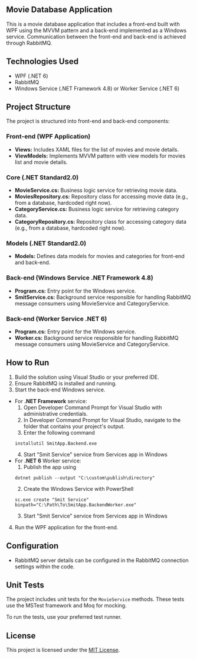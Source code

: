 ﻿
## Movie Database Application

This is a movie database application that includes a front-end built with WPF using the MVVM pattern and a back-end implemented as a Windows service. Communication between the front-end and back-end is achieved through RabbitMQ.

## Technologies Used

- WPF (.NET 6)
- RabbitMQ
- Windows Service (.NET Framework 4.8) or Worker Service (.NET 6)

## Project Structure

The project is structured into front-end and back-end components:

### Front-end (WPF Application)

- **Views:** Includes XAML files for the list of movies and movie details.
- **ViewModels:** Implements MVVM pattern with view models for movies list and movie details.
### Core (.NET Standard2.0)

- **MovieService.cs:** Business logic service for retrieving movie data.
- **MoviesRepository.cs:** Repository class for accessing movie data (e.g., from a database, hardcoded right now).
- **CategoryService.cs:** Business logic service for retrieving category data.
- **CategoryRepository.cs:** Repository class for accessing category data (e.g., from a database, hardcoded right now).

### Models (.NET Standard2.0)

- **Models:** Defines data models for movies and categories for front-end and back-end.

### Back-end (Windows Service .NET Framework 4.8)

- **Program.cs:** Entry point for the Windows service.
- **SmitService.cs:** Background service responsible for handling RabbitMQ message consumers using MovieService and CategoryService.

### Back-end (Worker Service .NET 6)

- **Program.cs:** Entry point for the Windows service.
- **Worker.cs:** Background service responsible for handling RabbitMQ message consumers using MovieService and CategoryService.

## How to Run

1. Build the solution using Visual Studio or your preferred IDE.
2. Ensure RabbitMQ is installed and running.
3. Start the back-end Windows service.
* For **.NET Framework** service:
	1. Open Developer Command Prompt for Visual Studio with administrative credentials.
	2. In Developer Command Prompt for Visual Studio, navigate to the folder that contains your project's output.
	3. Enter the following command
	```
	installutil SmitApp.Backend.exe
	```
	4. Start "Smit Service" service from Services app in Windows	
* For **.NET 6** Worker service:
	1. Publish the app using
	```
	dotnet publish --output "C:\custom\publish\directory"
	```
	2. Create the Windows Service with PowerShell
	```
	sc.exe create "Smit Service" binpath="C:\Path\To\SmitApp.BackendWorker.exe"
	```
	3. Start "Smit Service" service from Services app in Windows
	
4. Run the WPF application for the front-end.

## Configuration

- RabbitMQ server details can be configured in the RabbitMQ connection settings within the code.

## Unit Tests

The project includes unit tests for the `MovieService` methods. These tests use the MSTest framework and Moq for mocking.

To run the tests, use your preferred test runner.

## License

This project is licensed under the [MIT License](LICENSE).
